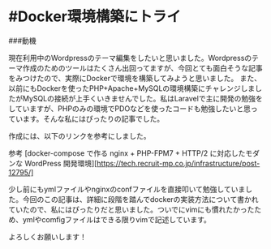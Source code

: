 
#Docker環境構築にトライ
===============

###動機

現在利用中のWordpressのテーマ編集をしたいと思いました。Wordpressのテーマ作成のためのツールはたくさん出回ってますが、今回とても面白そうな記事をみつけたので、実際にDockerで環境を構築してみようと思いました。
また、以前にもDockerを使ったPHP+Apache+MySQLの環境構築にチャレンジしましたがMySQLの接続が上手くいきませんでした。私はLaravelで主に開発の勉強をしていますが、PHPのみの環境でPDOなどを使ったコードも勉強したいと思っています。そんな私にはぴったりの記事でした。

作成には、以下のリンクを参考にしました。

参考
[docker-compose で作る nginx + PHP-FPM7 + HTTP/2 に対応したモダンな WordPress 開発環境][https://tech.recruit-mp.co.jp/infrastructure/post-12795/]

少し前にもymlファイルやnginxのconfファイルを直接叩いて勉強していました。今回のこの記事は、詳細に段階を踏んでdockerの実装方法について書かれていたので、私にはぴったりだと思いました。ついでにvimにも慣れたかったため、ymlやcomfigファイルはできる限りvimで記述しています。

よろしくお願いします！
